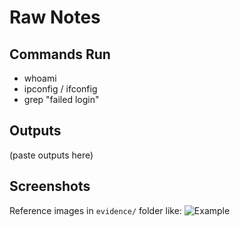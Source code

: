 # Raw Notes

## Commands Run
- whoami
- ipconfig / ifconfig
- grep "failed login"

## Outputs
(paste outputs here)

## Screenshots
Reference images in `evidence/` folder like:
![Example](evidence/screenshot1.png)
